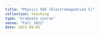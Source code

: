```yaml
---
title: "Physics 505 (Electromagnetism I)"
collection: teaching
type: "Graduate course"
venue: "Fall 2022"
date: 2022-09-01
---
```

